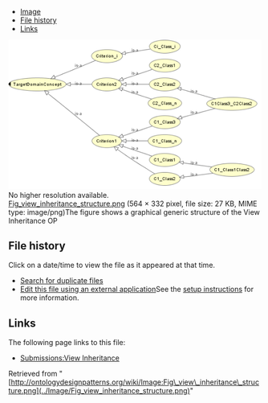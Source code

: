 * [Image](../Image/Fig_view_inheritance_structure.png#file)
* [File history](../Image/Fig_view_inheritance_structure.png#filehistory)
* [Links](../Image/Fig_view_inheritance_structure.png#filelinks)

[![Image:Fig view inheritance structure.png](../images/0/0a/Fig_view_inheritance_structure.png)](../images/0/0a/Fig_view_inheritance_structure.png)  
No higher resolution available.  
[Fig\_view\_inheritance\_structure.png](../images/0/0a/Fig_view_inheritance_structure.png)‎ (564 × 332 pixel, file size: 27 KB, MIME type: image/png)The figure shows a graphical generic structure of the View Inheritance OP




## File history

Click on a date/time to view the file as it appeared at that time.



  
* [Search for duplicate files](http://ontologydesignpatterns.org/wiki/Special:FileDuplicateSearch/Fig_view_inheritance_structure.png "Special:FileDuplicateSearch/Fig view inheritance structure.png")
* [Edit this file using an external application](http://ontologydesignpatterns.org/wiki/index.php?title=Image:Fig_view_inheritance_structure.png&action=edit&externaledit=true&mode=file "Image:Fig view inheritance structure.png")See the [setup instructions](http://www.mediawiki.org/wiki/Manual:External_editors "http://www.mediawiki.org/wiki/Manual:External_editors") for more information.

## Links



The following page links to this file:


* [Submissions:View Inheritance](../Submissions/View_Inheritance "Submissions:View Inheritance")


Retrieved from "[http://ontologydesignpatterns.org/wiki/Image:Fig\_view\_inheritance\_structure.png](../Image/Fig_view_inheritance_structure.png)"